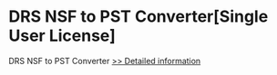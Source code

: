 # DRS NSF to PST Converter[Single User License]
DRS NSF to PST Converter
[>> Detailed information](https://secure.shareit.com/shareit/product.html?productid=301004320&affiliateid=200057808)